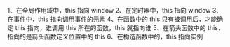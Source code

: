 1、在全局作用域中，this 指向 window
2、在定时器中，this 指向 window
3、在事件中，this 指向调用事件的元素
4、在函数中的 this 只有被调用后，才能确定 this 指向，谁调用 this 所在的函数，this 就指向谁
5、在箭头函数中的 this，指向的是箭头函数定义位置中的 this
6、在构造函数中的，this 指向实例